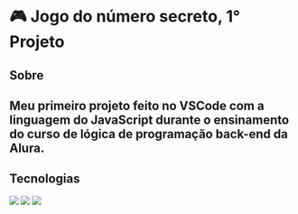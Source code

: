 <h1>🎮 Jogo do número secreto, 1° Projeto</h1>

<h2> Sobre <h2>
<p>Meu primeiro projeto feito no VSCode com a linguagem do JavaScript durante o ensinamento do curso de lógica de programação back-end da Alura.</p>

## Tecnologias
<div>
  <img src="https://img.shields.io/badge/HTML-239120?style=for-the-badge&logo=html5&logoColor=white">
  <img src="https://img.shields.io/badge/CSS-239120?&style=for-the-badge&logo=css3&logoColor=white">
  <img src="https://img.shields.io/badge/JavaScript-F7DF1E?style=for-the-badge&logo=javascript&logoColor=black">
</div>
